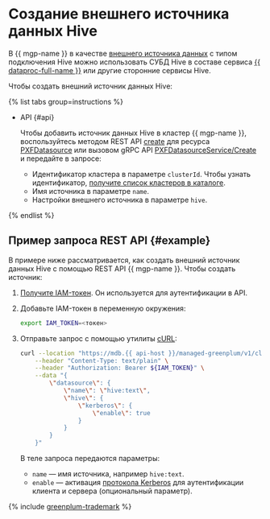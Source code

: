 # Создание внешнего источника данных Hive

В {{ mgp-name }} в качестве [внешнего источника данных](../../concepts/external-tables.md#pxf-data-sources) с типом подключения Hive можно использовать СУБД Hive в составе сервиса [{{ dataproc-full-name }}](../../../data-proc/index.yaml) или другие сторонние сервисы Hive.

Чтобы создать внешний источник данных Hive:

{% list tabs group=instructions %}


* API {#api}

    Чтобы добавить источник данных Hive в кластер {{ mgp-name }}, воспользуйтесь методом REST API [create](../../api-ref/PXFDatasource/create.md) для ресурса [PXFDatasource](../../api-ref/PXFDatasource/index.md) или вызовом gRPC API [PXFDatasourceService/Create](../../api-ref/grpc/pxf_service.md#Create) и передайте в запросе:

    * Идентификатор кластера в параметре `clusterId`. Чтобы узнать идентификатор, [получите список кластеров в каталоге](../cluster-list.md#list-clusters).
    * Имя источника в параметре `name`.
    * Настройки внешнего источника в параметре `hive`.

{% endlist %}

## Пример запроса REST API {#example}

В примере ниже рассматривается, как создать внешний источник данных Hive с помощью REST API {{ mgp-name }}. Чтобы создать источник:

1. [Получите IAM-токен](../../../iam/operations/index.md#iam-tokens). Он используется для аутентификации в API.
1. Добавьте IAM-токен в переменную окружения:

    ```bash
    export IAM_TOKEN=<токен>
    ```

1. Отправьте запрос с помощью утилиты [cURL](https://curl.haxx.se):

    ```bash
    curl --location "https://mdb.{{ api-host }}/managed-greenplum/v1/clusters/<идентификатор_кластера>/pxf_datasources" \
        --header "Content-Type: text/plain" \
        --header "Authorization: Bearer ${IAM_TOKEN}" \
        --data "{
            \"datasource\": {
                \"name\": \"hive:text\",
                \"hive\": {
                    \"kerberos\": {
                        \"enable\": true
                    }
                }
            }
        }"
    ```

    В теле запроса передаются параметры:

    * `name` — имя источника, например `hive:text`.
    * `enable` — активация [протокола Kerberos](https://ru.wikipedia.org/wiki/Kerberos) для аутентификации клиента и сервера (опциональный параметр).

{% include [greenplum-trademark](../../../_includes/mdb/mgp/trademark.md) %}
